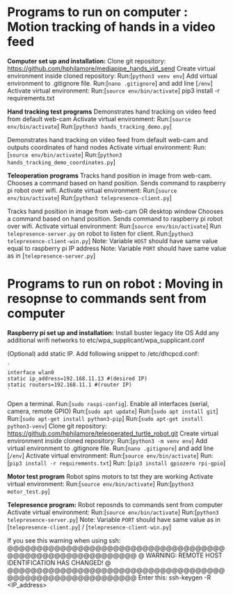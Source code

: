 
# Programs to run on computer : Motion tracking of hands in a video feed 
**Computer set up and installation:**
Clone git repository: https://github.com/hphilamore/mediapipe_hands_vid_send
Create virtual environment inside cloned repository: Run:[`python3 venv env`]
Add virtual environment to .gitignore file. Run:[`nano .gitignore`] and add line [`/env`]
Activate virtual environment: Run:[`source env/bin/activate`]
pip3 install -r requirements.txt

**Hand tracking test programs**
Demonstrates hand tracking on video feed from default web-cam
Activate virtual environment: Run:[`source env/bin/activate`]
Run:[`python3 hands_tracking_demo.py`]
 
Demonstrates hand tracking on video feed from default web-cam and outputs coordinates of hand nodes
Activate virtual environment: Run:[`source env/bin/activate`]
Run:[`python3 hands_tracking_demo_coordinates.py`]

**Teleoperation programs**
Tracks hand position in image from web-cam. 
Chooses a command based on hand position.
Sends command to raspberry pi robot over wifi. 
Activate virtual environment: Run:[`source env/bin/activate`]
Run:[`python3 telepresence-client.py`]

Tracks hand position in image from web-cam OR desktop window
Chooses a command based on hand position.
Sends command to raspberry pi robot over wifi. 
Activate virtual environment: Run:[`source env/bin/activate`]
Run `telepresence-server.py` on robot to listen for client. 
Run:[`python3 telepresence-client-win.py`]
Note: Variable `HOST` should have same value equal to raspberry pi IP address
Note: Variable `PORT` should have same value as in [`telepresence-server.py`] 

# Programs to run on robot : Moving in resopnse to commands sent from computer  

**Raspberry pi set up and installation:**
Install buster legacy lite OS 
Add any additional wrifi networks to etc/wpa_supplicant/wpa_supplicant.conf

(Optional) add static IP. Add following snippet to /etc/dhcpcd.conf:

	`
	interface wlan0
	static ip_address=192.168.11.13 #(desired IP)
	static routers=192.168.11.1 #(router IP)
	`

Open a terminal. Run:[`sudo raspi-config`]. Enable all interfaces (serial, camera, remote GPIO)
Run:[`sudo apt update`]
Run:[`sudo apt install git`]
Run:[`sudo apt-get install python3-pip`]
Run:[`sudo apt-get install python3-venv`]
Clone git repository: https://github.com/hphilamore/teleoperated_turtle_robot.git
Create virtual environment inside cloned repository: Run:[`python3 -m venv env`]
Add virtual environment to .gitignore file. Run:[`nano .gitignore`] and add line [`/env`]
Activate virtual environment: Run:[`source env/bin/activate`]
Run:[`pip3 install -r requirements.txt`]
Run: [`pip3 install gpiozero rpi-gpio`]


**Motor test program**
Robot spins motors to tst they are working
Activate virtual environment: Run:[`source env/bin/activate`]
Run:[`python3 motor_test.py`] 

**Telepresence program:**
Robot reposnds to commands sent from computer 
Activate virtual environment: Run:[`source env/bin/activate`]
Run:[`python3 telepresence-server.py`] 
Note: Variable `PORT` should have same value as in [`telepresence-client.py`] / [`telepresence-client-win.py`] 



If you see this warning when using ssh:
@@@@@@@@@@@@@@@@@@@@@@@@@@@@@@@@@@@@@@@@@@@@@@@@@@@@@@@@@@@
@    WARNING: REMOTE HOST IDENTIFICATION HAS CHANGED!     @
@@@@@@@@@@@@@@@@@@@@@@@@@@@@@@@@@@@@@@@@@@@@@@@@@@@@@@@@@@@
Enter this:
ssh-keygen -R <IP_address>

